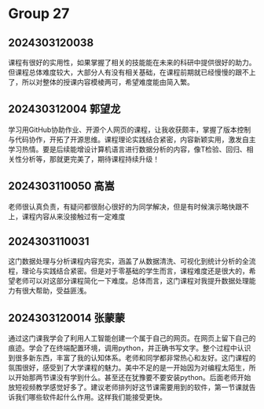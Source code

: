 # Group 27


## 2024303120038

课程有很好的实用性，如果掌握了相关的技能能在未来的科研中提供很好的助力。但课程总体难度较大，大部分人有没有相关基础，在课程前期就已经慢慢的跟不上了，所以对整体的授课内容模棱两可，希望难度能由简入繁。


## 202430312004 郭望龙

学习用GitHub协助作业、开源个人网页的课程，让我收获颇丰，掌握了版本控制与代码协作，开拓了开源思维。课程理论实践结合紧密，内容新颖实用，激发自主学习热情。要是后续能增设计算机语言进行数据分析的内容，像T检验、回归、相关性分析等，那就更完美了，期待课程持续升级！

## 2024303110050 高嵩

老师很认真负责，有疑问都很耐心很好的为同学解决，但是有时候演示略快跟不上，课程内容从来没接触过有一定难度

## 2024303110031

这门数据处理与分析课程内容充实，涵盖了从数据清洗、可视化到统计分析的全流程，理论与实践结合紧密。但是对于零基础的学生而言，课程难度还是很大的，希望老师可以对这部分课程简化一下难度。总体而言，这门课程对我提升数据处理能力有很大帮助，受益匪浅。

## 2024303120014 张蒙蒙

通过这门课我学会了利用人工智能创建一个属于自己的网页。在网页上留下自己的痕迹。学会了在终端配置环境，调用python，并正确书写文字。整个过程中认识到很多新东西，丰富了我的认知体系。老师和同学都非常热心和友好。这门课程的氛围很好，感受到了大学课程的魅力。美中不足的是一开始因为对编程太陌生，所以开始那两节课没有学到什么。甚至还在犹豫要不要安装python。后面老师开始放短视频教学感觉好多了。建议老师排列好这节课需要用到的软件，第一节课就告诉我们哪些软件起什么作用。这样我们能接受更快。
